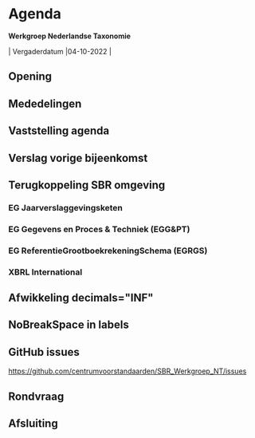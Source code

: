 # Agenda
 **Werkgroep Nederlandse Taxonomie**

| Vergaderdatum |04-10-2022 |

## Opening
## Mededelingen
## Vaststelling agenda
## Verslag vorige bijeenkomst
## Terugkoppeling SBR omgeving
### EG Jaarverslaggevingsketen
### EG Gegevens en Proces &amp; Techniek (EGG&amp;PT)
### EG ReferentieGrootboekrekeningSchema (EGRGS)
### XBRL International
## Afwikkeling decimals="INF"
## NoBreakSpace in labels
## GitHub issues 
https://github.com/centrumvoorstandaarden/SBR_Werkgroep_NT/issues
## Rondvraag
## Afsluiting
